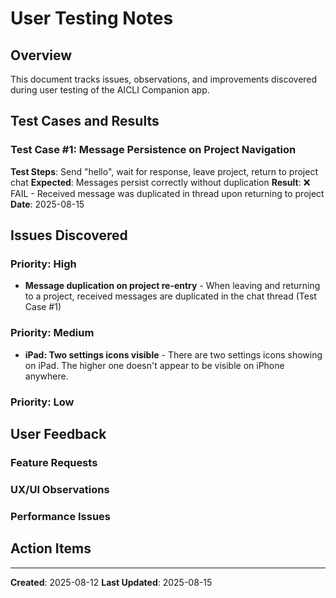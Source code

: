 # User Testing Notes

## Overview
This document tracks issues, observations, and improvements discovered during user testing of the AICLI Companion app.

## Test Cases and Results

### Test Case #1: Message Persistence on Project Navigation
**Test Steps**: Send "hello", wait for response, leave project, return to project chat
**Expected**: Messages persist correctly without duplication
**Result**: ❌ FAIL - Received message was duplicated in thread upon returning to project
**Date**: 2025-08-15

## Issues Discovered

### Priority: High
<!-- Critical issues that block core functionality -->

- **Message duplication on project re-entry** - When leaving and returning to a project, received messages are duplicated in the chat thread (Test Case #1)

### Priority: Medium
<!-- Issues that affect user experience but have workarounds -->

- **iPad: Two settings icons visible** - There are two settings icons showing on iPad. The higher one doesn't appear to be visible on iPhone anywhere.

### Priority: Low
<!-- Minor issues or nice-to-have improvements -->

## User Feedback

### Feature Requests

### UX/UI Observations

### Performance Issues

## Action Items
<!-- Tasks to address discovered issues -->

---

**Created**: 2025-08-12
**Last Updated**: 2025-08-15